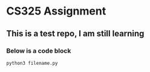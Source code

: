 # CS325 Assignment
## This is a test repo, I am still learning
### Below is a code block
```
python3 filename.py
```
